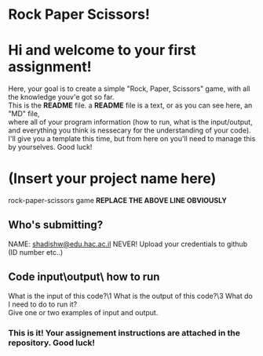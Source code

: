 # Rock Paper Scissors!
# Hi and welcome to your first assignment!
Here, your goal is to create a simple "Rock, Paper, Scissors" game, with all the knowledge youv'e got so far.\
This is the **README** file. a **README** file is a text, or as you can see here, an "MD" file,\
where all of your program information (how to run, what is the input/output, and everything you think is nessecary for the understanding of your code).\
I'll give you a template this time, but from here on you'll need to manage this by yourselves. Good luck!

# (Insert your project name here)
rock-paper-scissors game  **REPLACE THE ABOVE LINE OBVIOUSLY**

## Who's submitting?
NAME: shadishw@edu.hac.ac.il
NEVER! Upload your credentials to github (ID number etc..)

## Code input\output\ how to run
What is the input of this code?\1
What is the output of this code?\3
What do I need to do to run it?\
Give one or two examples of input and output.

### This is it! Your assignement instructions are attached in the repository. Good luck!
